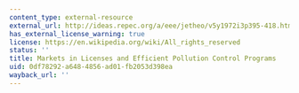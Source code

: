 ```yaml
---
content_type: external-resource
external_url: http://ideas.repec.org/a/eee/jetheo/v5y1972i3p395-418.html
has_external_license_warning: true
license: https://en.wikipedia.org/wiki/All_rights_reserved
status: ''
title: Markets in Licenses and Efficient Pollution Control Programs
uid: 0df78292-a648-4856-ad01-fb2053d398ea
wayback_url: ''
---
```

